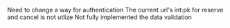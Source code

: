 Need to change a way for authentication
The current url's int:pk for reserve and cancel is not utlize
Not fully implemented the data validation
